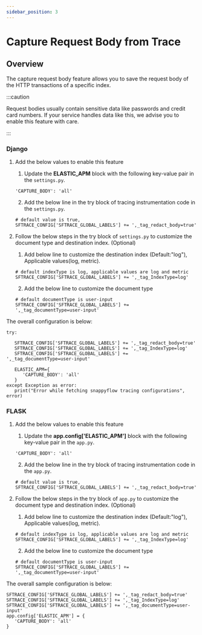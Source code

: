 ```yaml
---
sidebar_position: 3 
---
```

# Capture Request Body from Trace
## Overview

The capture request body feature allows you to save the request body of the HTTP transactions of a specific index.

:::caution

Request bodies usually contain sensitive data like passwords and credit card numbers. If your service handles data like this, we advise you to enable this feature with care.

:::

### Django

1. Add the below values to enable this feature

      1. Update the **ELASTIC_APM** block with the following key-value pair in the `settings.py`.

      ```
      'CAPTURE_BODY': 'all'
      ```

      2. Add the below line in the try block of tracing instrumentation code in the `settings.py`.

      ```
      # default value is true, 
      SFTRACE_CONFIG['SFTRACE_GLOBAL_LABELS'] += ',_tag_redact_body=true'
      ```
    
2. Follow the below steps in the try block of `settings.py` to customize the document type and destination index. (Optional) 

   1. Add below line to customize the destination index (Default:"log"), Applicable values(log, metric).

     ```
     # default indexType is log, applicable values are log and metric
     SFTRACE_CONFIG['SFTRACE_GLOBAL_LABELS'] += ',_tag_IndexType=log'
     ```
     
   2. Add the below line to customize the document type
     
     ```
     # default documentType is user-input
     SFTRACE_CONFIG['SFTRACE_GLOBAL_LABELS'] += ',_tag_documentType=user-input'
     ```

The overall configuration is below:

```
try: 
         
   SFTRACE_CONFIG['SFTRACE_GLOBAL_LABELS'] += ',_tag_redact_body=true'
   SFTRACE_CONFIG['SFTRACE_GLOBAL_LABELS'] += ',_tag_IndexType=log'
   SFTRACE_CONFIG['SFTRACE_GLOBAL_LABELS'] += ',_tag_documentType=user-input'
         
   ELASTIC_APM={ 
      'CAPTURE_BODY': 'all'
   } 
except Exception as error: 
   print("Error while fetching snappyflow tracing configurations", error) 

```
### FLASK

1. Add the below values to enable this feature

    1. Update the **app.config['ELASTIC_APM']** block with the following key-value pair in the `app.py`.

      ```
      'CAPTURE_BODY': 'all'
      ```

    2. Add the below line in the try block of tracing instrumentation code in the `app.py`.

     ```
     # default value is true, 
     SFTRACE_CONFIG['SFTRACE_GLOBAL_LABELS'] += ',_tag_redact_body=true'
     ```
    
2. Follow the below steps in the try block of `app.py` to customize the document type and destination index. (Optional) 

     1. Add below line to customize the destination index (Default:"log"), Applicable values(log, metric).

     ```
     # default indexType is log, applicable values are log and metric
     SFTRACE_CONFIG['SFTRACE_GLOBAL_LABELS'] += ',_tag_IndexType=log'
     ```
     
     2. Add the below line to customize the document type
     
     ```
     # default documentType is user-input
     SFTRACE_CONFIG['SFTRACE_GLOBAL_LABELS'] += ',_tag_documentType=user-input'
     ```

The overall sample configuration is below:

```
SFTRACE_CONFIG['SFTRACE_GLOBAL_LABELS'] += ',_tag_redact_body=true'
SFTRACE_CONFIG['SFTRACE_GLOBAL_LABELS'] += ',_tag_IndexType=log'
SFTRACE_CONFIG['SFTRACE_GLOBAL_LABELS'] += ',_tag_documentType=user-input'
app.config['ELASTIC_APM'] = {
   'CAPTURE_BODY': 'all'
}
```

